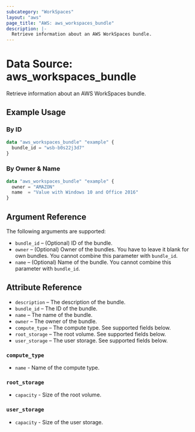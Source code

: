 ```yaml
---
subcategory: "WorkSpaces"
layout: "aws"
page_title: "AWS: aws_workspaces_bundle"
description: |-
  Retrieve information about an AWS WorkSpaces bundle.
---
```


# Data Source: aws_workspaces_bundle

Retrieve information about an AWS WorkSpaces bundle.

## Example Usage

### By ID

```terraform
data "aws_workspaces_bundle" "example" {
  bundle_id = "wsb-b0s22j3d7"
}
```

### By Owner & Name

```terraform
data "aws_workspaces_bundle" "example" {
  owner = "AMAZON"
  name  = "Value with Windows 10 and Office 2016"
}
```

## Argument Reference

The following arguments are supported:

* `bundle_id` – (Optional) ID of the bundle.
* `owner` – (Optional) Owner of the bundles. You have to leave it blank for own bundles. You cannot combine this parameter with `bundle_id`.
* `name` – (Optional) Name of the bundle. You cannot combine this parameter with `bundle_id`.

## Attribute Reference

* `description` – The description of the bundle.
* `bundle_id` – The ID of the bundle.
* `name` – The name of the bundle.
* `owner` – The owner of the bundle.
* `compute_type` – The compute type. See supported fields below.
* `root_storage` – The root volume. See supported fields below.
* `user_storage` – The user storage. See supported fields below.

### `compute_type`

* `name` - Name of the compute type.

### `root_storage`

* `capacity` - Size of the root volume.

### `user_storage`

* `capacity` - Size of the user storage.
